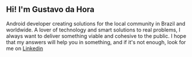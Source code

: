 ## Hi! I'm Gustavo da Hora

Android developer creating solutions for the local community in Brazil and worldwide. A lover of technology and smart solutions to real problems, I always want to deliver something viable and cohesive to the public. I hope that my answers will help you in something, and if it's not enough, look for me on [Linkedin](https://www.linkedin.com/in/gustavodahora)
